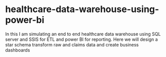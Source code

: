 # healthcare-data-warehouse-using-power-bi
In this I am simulating an end to end healthcare data warehouse using SQL server and SSIS for ETL and power BI for reporting. Here we will design a star schema transform raw and claims data and create business dashboards
